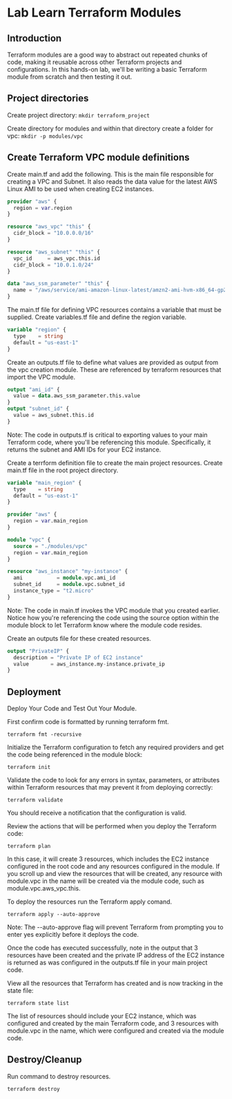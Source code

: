 # Lab Learn Terraform Modules

## Introduction
Terraform modules are a good way to abstract out repeated chunks of code, making it reusable across other Terraform projects and configurations. In this hands-on lab, we'll be writing a basic Terraform module from scratch and then testing it out.

## Project directories

Create project directory: `mkdir terraform_project`

Create directory for modules and within that directory create a folder for vpc: `mkdir -p modules/vpc`

## Create Terraform VPC module definitions

Create main.tf and add the following.  This is the main file responsible for creating a VPC and Subnet.  It also 
reads the data value for the latest AWS Linux AMI to be used when creating EC2 instances.

```terraform
provider "aws" {
  region = var.region
}

resource "aws_vpc" "this" {
  cidr_block = "10.0.0.0/16"
}

resource "aws_subnet" "this" {
  vpc_id     = aws_vpc.this.id
  cidr_block = "10.0.1.0/24"
}

data "aws_ssm_parameter" "this" {
  name = "/aws/service/ami-amazon-linux-latest/amzn2-ami-hvm-x86_64-gp2"
}
```

The main.tf file for defining VPC resources contains a variable that must be supplied. Create variables.tf file and 
define the region variable.

```terraform
variable "region" {
  type    = string
  default = "us-east-1"
}
```

Create an outputs.tf file to define what values are provided as output from the vpc creation module.  These are 
referenced by terraform resources that import the VPC module.

```terraform
output "ami_id" {
  value = data.aws_ssm_parameter.this.value
}
output "subnet_id" {
  value = aws_subnet.this.id
}
```
Note: The code in outputs.tf is critical to exporting values to your main Terraform code, where you'll be referencing this module. Specifically, it returns the subnet and AMI IDs for your EC2 instance.

Create a terrform definition file to create the main project resources.  Create main.tf file in the root project 
directory.

```terraform
variable "main_region" {
  type    = string
  default = "us-east-1"
}

provider "aws" {
  region = var.main_region
}

module "vpc" {
  source = "./modules/vpc"
  region = var.main_region
}

resource "aws_instance" "my-instance" {
  ami           = module.vpc.ami_id
  subnet_id     = module.vpc.subnet_id
  instance_type = "t2.micro"
}
```
Note: The code in main.tf invokes the VPC module that you created earlier. Notice how you're referencing the code using the source option within the module block to let Terraform know where the module code resides.

Create an outputs file for these created resources.

```terraform
output "PrivateIP" {
  description = "Private IP of EC2 instance"
  value       = aws_instance.my-instance.private_ip
}
```

## Deployment

Deploy Your Code and Test Out Your Module.  

First confirm code is formatted by running terraform fmt.

`terraform fmt -recursive`

Initialize the Terraform configuration to fetch any required providers and get the code being referenced in the module block:

`terraform init`

Validate the code to look for any errors in syntax, parameters, or attributes within Terraform resources that may prevent it from deploying correctly:

`terraform validate`

You should receive a notification that the configuration is valid.

Review the actions that will be performed when you deploy the Terraform code:

`terraform plan`

In this case, it will create 3 resources, which includes the EC2 instance configured in the root code and any resources configured in the module. If you scroll up and view the resources that will be created, any resource with module.vpc in the name will be created via the module code, such as module.vpc.aws_vpc.this.

To deploy the resources run the Terraform apply comand.

`terraform apply --auto-approve`

Note: The --auto-approve flag will prevent Terraform from prompting you to enter yes explicitly before it deploys the code.

Once the code has executed successfully, note in the output that 3 resources have been created and the private IP address of the EC2 instance is returned as was configured in the outputs.tf file in your main project code.

View all the resources that Terraform has created and is now tracking in the state file:

`terraform state list`

The list of resources should include your EC2 instance, which was configured and created by the main Terraform code, and 3 resources with module.vpc in the name, which were configured and created via the module code.

## Destroy/Cleanup

Run command to destroy resources.

`terraform destroy`
